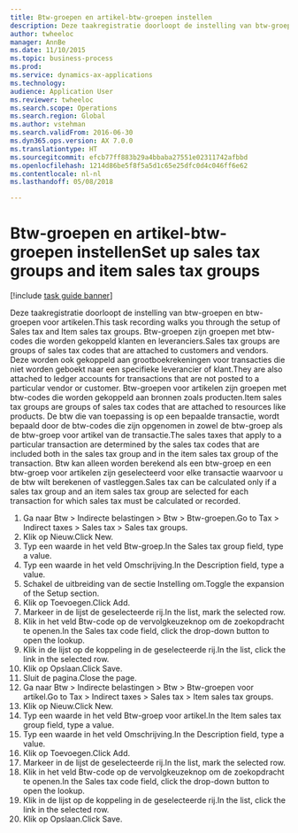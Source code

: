```yaml
--- 
title: Btw-groepen en artikel-btw-groepen instellen
description: Deze taakregistratie doorloopt de instelling van btw-groepen en btw-groepen voor artikelen.
author: twheeloc
manager: AnnBe
ms.date: 11/10/2015
ms.topic: business-process
ms.prod: 
ms.service: dynamics-ax-applications
ms.technology: 
audience: Application User
ms.reviewer: twheeloc
ms.search.scope: Operations
ms.search.region: Global
ms.author: vstehman
ms.search.validFrom: 2016-06-30
ms.dyn365.ops.version: AX 7.0.0
ms.translationtype: HT
ms.sourcegitcommit: efcb77ff883b29a4bbaba27551e02311742afbbd
ms.openlocfilehash: 1214d86be5f8f5a5d1c65e25dfc0d4c046ff6e62
ms.contentlocale: nl-nl
ms.lasthandoff: 05/08/2018

---
```

# <a name="set-up-sales-tax-groups-and-item-sales-tax-groups"></a><span data-ttu-id="02cb6-103">Btw-groepen en artikel-btw-groepen instellen</span><span class="sxs-lookup"><span data-stu-id="02cb6-103">Set up sales tax groups and item sales tax groups</span></span>

[!include [task guide banner](../../includes/task-guide-banner.md)]

<span data-ttu-id="02cb6-104">Deze taakregistratie doorloopt de instelling van btw-groepen en btw-groepen voor artikelen.</span><span class="sxs-lookup"><span data-stu-id="02cb6-104">This task recording walks you through the setup of Sales tax and Item sales tax groups.</span></span> <span data-ttu-id="02cb6-105">Btw-groepen zijn groepen met btw-codes die worden gekoppeld klanten en leveranciers.</span><span class="sxs-lookup"><span data-stu-id="02cb6-105">Sales tax groups are groups of sales tax codes that are attached to customers and vendors.</span></span> <span data-ttu-id="02cb6-106">Deze worden ook gekoppeld aan grootboekrekeningen voor transacties die niet worden geboekt naar een specifieke leverancier of klant.</span><span class="sxs-lookup"><span data-stu-id="02cb6-106">They are also attached to ledger accounts for transactions that are not posted to a particular vendor or customer.</span></span>  <span data-ttu-id="02cb6-107">Btw-groepen voor artikelen zijn groepen met btw-codes die worden gekoppeld aan bronnen zoals producten.</span><span class="sxs-lookup"><span data-stu-id="02cb6-107">Item sales tax groups are groups of sales tax codes that are attached to resources like products.</span></span>  <span data-ttu-id="02cb6-108">De btw die van toepassing is op een bepaalde transactie, wordt bepaald door de btw-codes die zijn opgenomen in zowel de btw-groep als de btw-groep voor artikel van de transactie.</span><span class="sxs-lookup"><span data-stu-id="02cb6-108">The sales taxes that apply to a particular transaction are determined by the sales tax codes that are included both in the sales tax group and in the item sales tax group of the transaction.</span></span>  <span data-ttu-id="02cb6-109">Btw kan alleen worden berekend als een btw-groep en een btw-groep voor artikelen zijn geselecteerd voor elke transactie waarvoor u de btw wilt berekenen of vastleggen.</span><span class="sxs-lookup"><span data-stu-id="02cb6-109">Sales tax can be calculated only if a sales tax group and an item sales tax group are selected for each transaction for which sales tax must be calculated or recorded.</span></span>  

1. <span data-ttu-id="02cb6-110">Ga naar Btw > Indirecte belastingen > Btw > Btw-groepen.</span><span class="sxs-lookup"><span data-stu-id="02cb6-110">Go to Tax > Indirect taxes > Sales tax > Sales tax groups.</span></span>
2. <span data-ttu-id="02cb6-111">Klik op Nieuw.</span><span class="sxs-lookup"><span data-stu-id="02cb6-111">Click New.</span></span>
3. <span data-ttu-id="02cb6-112">Typ een waarde in het veld Btw-groep.</span><span class="sxs-lookup"><span data-stu-id="02cb6-112">In the Sales tax group field, type a value.</span></span>
4. <span data-ttu-id="02cb6-113">Typ een waarde in het veld Omschrijving.</span><span class="sxs-lookup"><span data-stu-id="02cb6-113">In the Description field, type a value.</span></span>
5. <span data-ttu-id="02cb6-114">Schakel de uitbreiding van de sectie Instelling om.</span><span class="sxs-lookup"><span data-stu-id="02cb6-114">Toggle the expansion of the Setup section.</span></span>
6. <span data-ttu-id="02cb6-115">Klik op Toevoegen.</span><span class="sxs-lookup"><span data-stu-id="02cb6-115">Click Add.</span></span>
7. <span data-ttu-id="02cb6-116">Markeer in de lijst de geselecteerde rij.</span><span class="sxs-lookup"><span data-stu-id="02cb6-116">In the list, mark the selected row.</span></span>
8. <span data-ttu-id="02cb6-117">Klik in het veld Btw-code op de vervolgkeuzeknop om de zoekopdracht te openen.</span><span class="sxs-lookup"><span data-stu-id="02cb6-117">In the Sales tax code field, click the drop-down button to open the lookup.</span></span>
9. <span data-ttu-id="02cb6-118">Klik in de lijst op de koppeling in de geselecteerde rij.</span><span class="sxs-lookup"><span data-stu-id="02cb6-118">In the list, click the link in the selected row.</span></span>
10. <span data-ttu-id="02cb6-119">Klik op Opslaan.</span><span class="sxs-lookup"><span data-stu-id="02cb6-119">Click Save.</span></span>
11. <span data-ttu-id="02cb6-120">Sluit de pagina.</span><span class="sxs-lookup"><span data-stu-id="02cb6-120">Close the page.</span></span>
12. <span data-ttu-id="02cb6-121">Ga naar Btw > Indirecte belastingen > Btw > Btw-groepen voor artikel.</span><span class="sxs-lookup"><span data-stu-id="02cb6-121">Go to Tax > Indirect taxes > Sales tax > Item sales tax groups.</span></span>
13. <span data-ttu-id="02cb6-122">Klik op Nieuw.</span><span class="sxs-lookup"><span data-stu-id="02cb6-122">Click New.</span></span>
14. <span data-ttu-id="02cb6-123">Typ een waarde in het veld Btw-groep voor artikel.</span><span class="sxs-lookup"><span data-stu-id="02cb6-123">In the Item sales tax group field, type a value.</span></span>
15. <span data-ttu-id="02cb6-124">Typ een waarde in het veld Omschrijving.</span><span class="sxs-lookup"><span data-stu-id="02cb6-124">In the Description field, type a value.</span></span>
16. <span data-ttu-id="02cb6-125">Klik op Toevoegen.</span><span class="sxs-lookup"><span data-stu-id="02cb6-125">Click Add.</span></span>
17. <span data-ttu-id="02cb6-126">Markeer in de lijst de geselecteerde rij.</span><span class="sxs-lookup"><span data-stu-id="02cb6-126">In the list, mark the selected row.</span></span>
18. <span data-ttu-id="02cb6-127">Klik in het veld Btw-code op de vervolgkeuzeknop om de zoekopdracht te openen.</span><span class="sxs-lookup"><span data-stu-id="02cb6-127">In the Sales tax code field, click the drop-down button to open the lookup.</span></span>
19. <span data-ttu-id="02cb6-128">Klik in de lijst op de koppeling in de geselecteerde rij.</span><span class="sxs-lookup"><span data-stu-id="02cb6-128">In the list, click the link in the selected row.</span></span>
20. <span data-ttu-id="02cb6-129">Klik op Opslaan.</span><span class="sxs-lookup"><span data-stu-id="02cb6-129">Click Save.</span></span>


